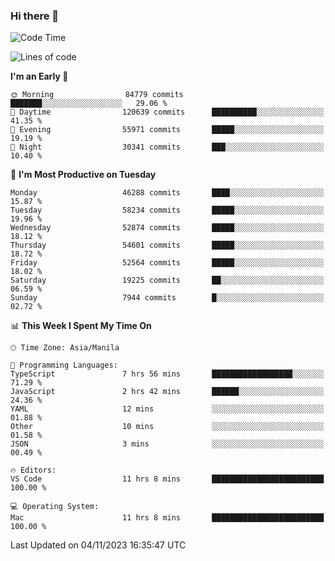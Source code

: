 ### Hi there 👋

<!--START_SECTION:waka-->
![Code Time](http://img.shields.io/badge/Code%20Time-4%2C486%20hrs%2021%20mins-blue)

![Lines of code](https://img.shields.io/badge/From%20Hello%20World%20I%27ve%20Written-111.4%20million%20lines%20of%20code-blue)

**I'm an Early 🐤** 

```text
🌞 Morning                84779 commits       ███████░░░░░░░░░░░░░░░░░░   29.06 % 
🌆 Daytime                120639 commits      ██████████░░░░░░░░░░░░░░░   41.35 % 
🌃 Evening                55971 commits       █████░░░░░░░░░░░░░░░░░░░░   19.19 % 
🌙 Night                  30341 commits       ███░░░░░░░░░░░░░░░░░░░░░░   10.40 % 
```
📅 **I'm Most Productive on Tuesday** 

```text
Monday                   46288 commits       ████░░░░░░░░░░░░░░░░░░░░░   15.87 % 
Tuesday                  58234 commits       █████░░░░░░░░░░░░░░░░░░░░   19.96 % 
Wednesday                52874 commits       █████░░░░░░░░░░░░░░░░░░░░   18.12 % 
Thursday                 54601 commits       █████░░░░░░░░░░░░░░░░░░░░   18.72 % 
Friday                   52564 commits       █████░░░░░░░░░░░░░░░░░░░░   18.02 % 
Saturday                 19225 commits       ██░░░░░░░░░░░░░░░░░░░░░░░   06.59 % 
Sunday                   7944 commits        █░░░░░░░░░░░░░░░░░░░░░░░░   02.72 % 
```


📊 **This Week I Spent My Time On** 

```text
🕑︎ Time Zone: Asia/Manila

💬 Programming Languages: 
TypeScript               7 hrs 56 mins       ██████████████████░░░░░░░   71.29 % 
JavaScript               2 hrs 42 mins       ██████░░░░░░░░░░░░░░░░░░░   24.36 % 
YAML                     12 mins             ░░░░░░░░░░░░░░░░░░░░░░░░░   01.88 % 
Other                    10 mins             ░░░░░░░░░░░░░░░░░░░░░░░░░   01.58 % 
JSON                     3 mins              ░░░░░░░░░░░░░░░░░░░░░░░░░   00.49 % 

🔥 Editors: 
VS Code                  11 hrs 8 mins       █████████████████████████   100.00 % 

💻 Operating System: 
Mac                      11 hrs 8 mins       █████████████████████████   100.00 % 
```


 Last Updated on 04/11/2023 16:35:47 UTC
<!--END_SECTION:waka-->


<!--
**rad182/rad182** is a ✨ _special_ ✨ repository because its `README.md` (this file) appears on your GitHub profile.

Here are some ideas to get you started:

- 🔭 I’m currently working on ...
- 🌱 I’m currently learning ...
- 👯 I’m looking to collaborate on ...
- 🤔 I’m looking for help with ...
- 💬 Ask me about ...
- 📫 How to reach me: ...
- 😄 Pronouns: ...
- ⚡ Fun fact: ...
-->
